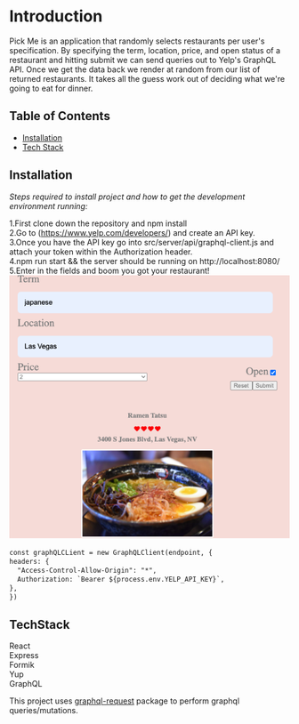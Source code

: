 # Introduction


Pick Me is an application that randomly selects restaurants per user's specification. By specifying the term, location, price, and open status of a restaurant and hitting submit we can send queries out to Yelp's GraphQL API. Once we get the data back we render at random from our list of returned restaurants. It takes all the guess work out of deciding what we're going to eat for dinner.


## Table of Contents
  * [Installation](#installation)
  * [Tech Stack](#techstack)



 ## Installation
  
  *Steps required to install project and how to get the development environment running:*
  
  1.First clone down the repository and npm install<br/>
  2.Go to (https://www.yelp.com/developers/) and create an API key. <br/>
  3.Once you have the API key go into src/server/api/graphql-client.js and attach your token within the Authorization header. <br/>
  4.npm run start && the server should be running on http://localhost:8080/ <br/>
  5.Enter in the fields and boom you got your restaurant!<br/>
  ![alt text](https://github.com/kthanesjesdapong/pick-me/blob/main/public/pick_me_guide.png)
  
  ```
const graphQLCLient = new GraphQLClient(endpoint, {
  headers: {
    "Access-Control-Allow-Origin": "*",
    Authorization: `Bearer ${process.env.YELP_API_KEY}`,
  },
})
 ```
 
 ## TechStack
 React <br/>
 Express <br/>
 Formik <br/>
 Yup <br/>
 GraphQL <br/>
 



This project uses [graphql-request](https://www.npmjs.com/package/graphql-request) package to perform graphql queries/mutations.













